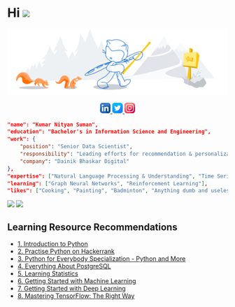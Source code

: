 <h1>Hi <img src="https://media.giphy.com/media/hvRJCLFzcasrR4ia7z/giphy.gif" width="30px"></h1>

![nityan](media/github-header.svg)

<p align="center">
	<a href="https://www.linkedin.com/in/kumar-nityan-suman">
		<img alt="kumar nityan suman's LinkdeIN" src="media/linkedin.png" />
	</a>
	<a href="https://twitter.com/nityansuman">
		<img alt="kumar nityan suman's Twitter" src="media/twitter.png" />
	</a>
	<a href="https://www.instagram.com/drawingado">
		<img alt="kumar nityan suman's Instagram" src="media/instagram.png" />
	</a>
</p>

```json
"name": "Kumar Nityan Suman",
"education": "Bachelor's in Information Science and Engineering",
"work": {
	"position": "Senior Data Scientist",
	"responsibility": "Leading efforts for recommendation & personalization in Indian languages.",
	"company": "Dainik Bhaskar Digital"
},
"expertise": ["Natural Language Processing & Understanding", "Time Series", "Recommendation Engine"],
"learning": ["Graph Neural Networks", "Reinforcement Learning"],
"likes": ["Cooking", "Painting", "Badminton", "Anything dumb and useless"]
```

<p float="center">
	<img src="https://github-readme-stats-git-master.akanz1.vercel.app/api?username=nityansuman&count_private=true&show_icons=true&hide_border=true&locale=en&custom_title=&title_color=142d70&icon_color=142d70&cache_seconds=60" width="450" />
	<img src="https://github-readme-stats-git-master.akanz1.vercel.app/api/top-langs/?username=nityansuman&layout=compact&hide_border=true&title_color=142d70" width="350"/>
</p>

## Learning Resource Recommendations

- [1. Introduction to Python](https://www.w3schools.com/PYTHON/)
- [2. Practise Python on Hackerrank](https://www.hackerrank.com/domains/python?badge_type=python)
- [3. Python for Everybody Specialization - Python and More](https://www.coursera.org/specializations/python)
- [4. Everything About PostgreSQL](https://www.postgresqltutorial.com/)
- [5. Learning Statistics](https://www.youtube.com/watch?v=xxpc-HPKN28)
- [6. Getting Started with Machine Learning](https://www.coursera.org/learn/machine-learning)
- [7. Getting Started with Deep Learning](https://www.coursera.org/specializations/deep-learning)
- [8. Mastering TensorFlow: The Right Way](https://www.tensorflow.org/guide)
